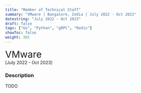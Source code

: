 ```yaml
---
title: "Member of Technical Staff"
summary: "VMware | Bangalore, India | July 2022 - Oct 2023"
datestring: "July 2022 - Oct 2023"
draft: false
tags: ["Go", "Python", "gRPC", "Redis"]
showToc: false
weight: 302
--- 
```

<span style="font-size: 30px;">VMware</span>    
[July 2022 - Oct 2023]

### Description
TODO